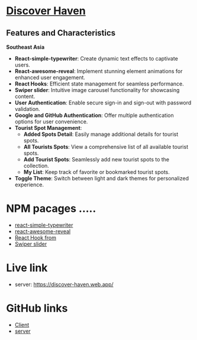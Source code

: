 # [Discover Haven](https://discover-haven.web.app/)

## Features and Characteristics
  
  **Southeast Asia**
- **React-simple-typewriter**: Create dynamic text effects to captivate users.
- **React-awesome-reveal**: Implement stunning element animations for enhanced user engagement.
- **React Hooks**: Efficient state management for seamless performance.
- **Swiper slider**: Intuitive image carousel functionality for showcasing content.
- **User Authentication**: Enable secure sign-in and sign-out with password validation.
- **Google and GitHub Authentication**: Offer multiple authentication options for user convenience.
- **Tourist Spot Management**:
  - **Added Spots Detail**: Easily manage additional details for tourist spots.
  - **All Tourists Spots**: View a comprehensive list of all available tourist spots.
  - **Add Tourist Spots**: Seamlessly add new tourist spots to the collection.
  - **My List**: Keep track of favorite or bookmarked tourist spots.
- **Toggle Theme**: Switch between light and dark themes for personalized experience.

# NPM pacages .....
- [react-simple-typewriter](https://www.npmjs.com/package/react-simple-typewriter)
- [react-awesome-reveal](https://www.npmjs.com/package/react-awesome-reveal)
- [React Hook from](https://react-hook-form.com/)
- [Swiper slider](https://swiperjs.com/)

# Live link
- server: https://discover-haven.web.app/


# GitHub links
- [Client](https://github.com/programming-hero-web-course-4/B9A10-client-side-w3rashed)
- [server](https://github.com/programming-hero-web-course-4/b9a10-server-side-w3rashed)
